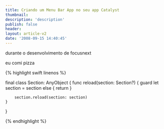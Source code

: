 ```yaml
---
title: Criando um Menu Bar App no seu app Catalyst
thumbnail: 
description: 'description'
publish: false
header: 
layout: article-v2
date: '2008-09-15 14:40:45'
---
```


durante o desenvolvimento de focusnext

eu comi pizza

{% highlight swift linenos %}

final class Section: AnyObject {
    func reload(section: Section?) {
        guard let section = section else {
            return
        }

        section.reload(section: section)
    }
}

{% endhighlight %}